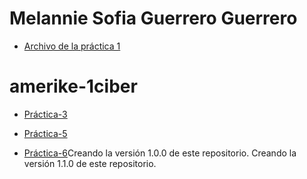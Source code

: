 # Melannie Sofia Guerrero Guerrero

- [Archivo de la práctica 1](practica-01.md) 

# amerike-1ciber

- [Práctica-3](https://github.com/s1ipm/Practica3.git) 


 - [Práctica-5](practica-05.md) 

- [Práctica-6](https://github.com/s1ipm/practica-06.git)Creando la versión 1.0.0 de este repositorio.
Creando la versión 1.1.0 de este repositorio.
